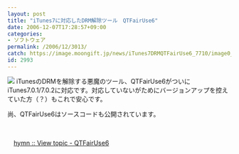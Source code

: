```yaml
---
layout: post
title: "iTunes7に対応したDRM解除ツール　QTFairUse6"
date: 2006-12-07T17:28:57+09:00
categories:
- ソフトウェア
permalink: /2006/12/3013/
catch: https://image.moongift.jp/news/iTunes7DRMQTFairUse6_7710/image0_thumb.png
id: 2993
---
```

[![](https://image.moongift.jp/news/iTunes7DRMQTFairUse6_7710/image0_thumb.png)](https://image.moongift.jp/news/iTunes7DRMQTFairUse6_7710/image02.png) iTunesのDRMを解除する悪魔のツール、QTFairUse6がついにiTunes7.0.1/7.0.2に対応です。対応していないがためにバージョンアップを控えていた方（？）もこれで安心です。

 

尚、QTFairUse6はソースコードも公開されています。

 

&nbsp;

 

　[hymn :: View topic - QTFairUse6](http://hymn-project.org/forums/viewtopic.php?p=9565#9565)

